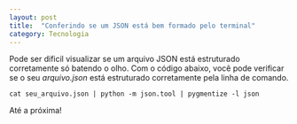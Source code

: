 ```yaml
---
layout: post
title:  "Conferindo se um JSON está bem formado pelo terminal"
category: Tecnologia
---
```


Pode ser dificil visualizar se um arquivo JSON está estruturado corretamente só batendo o olho. Com o código abaixo, você pode verificar se o seu _arquivo.json_ está estruturado corretamente pela linha de comando.

```shell
cat seu_arquivo.json | python -m json.tool | pygmentize -l json
```

Até a próxima!
